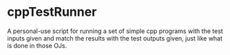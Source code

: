 # cppTestRunner
A personal-use script for running a set of simple cpp programs with the test inputs given and match the results with the test outputs given, just like what is done in those OJs.
